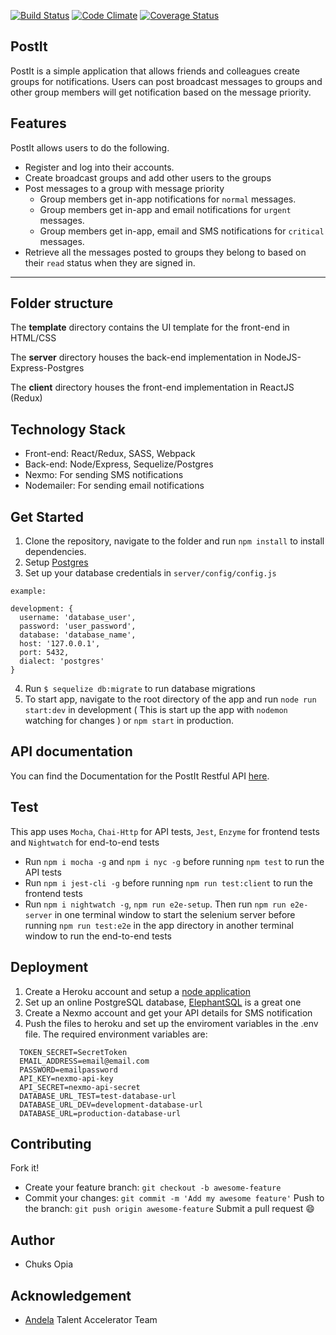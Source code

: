 [![Build Status](https://travis-ci.org/9jaswag/PostIt.svg?branch=master)](https://travis-ci.org/9jaswag/PostIt)
[![Code Climate](https://codeclimate.com/github/9jaswag/PostIt/badges/gpa.svg)](https://codeclimate.com/github/9jaswag/PostIt)
[![Coverage Status](https://coveralls.io/repos/github/9jaswag/PostIt/badge.svg?branch=master)](https://coveralls.io/github/9jaswag/PostIt?branch=master)

## PostIt
PostIt is a simple application that allows friends and colleagues create groups for notifications. Users can post broadcast messages to groups and other group members will get notification based on the message priority.

## Features
PostIt allows users to do the following.
* Register and log into their accounts.
* Create broadcast groups and add other users to the groups
* Post messages to a group with message priority
  * Group members get in-app notifications for ```normal``` messages.
  * Group members get in-app and email notifications for ```urgent``` messages.
  * Group members get in-app, email and SMS notifications for ```critical``` messages.
* Retrieve all the messages posted to groups they belong to based on their ```read``` status when they are signed in.
---
## Folder structure

The **template** directory contains the UI template for the front-end in HTML/CSS

The **server** directory houses the back-end implementation in NodeJS-Express-Postgres

The **client** directory houses the front-end implementation in ReactJS (Redux)

## Technology Stack
* Front-end: React/Redux, SASS, Webpack
* Back-end: Node/Express, Sequelize/Postgres
* Nexmo: For sending SMS notifications
* Nodemailer: For sending email notifications

## Get Started
1. Clone the repository, navigate to the folder and run ```npm install``` to install dependencies.
2. Setup [Postgres](http://www.techrepublic.com/blog/diy-it-guy/diy-a-postgresql-database-server-setup-anyone-can-handle/)
3. Set up your database credentials in ```server/config/config.js```

```
example:

development: {
  username: 'database_user',
  password: 'user_password',
  database: 'database_name',
  host: '127.0.0.1',
  port: 5432,
  dialect: 'postgres'
}
```
4. Run ```$ sequelize db:migrate``` to run database migrations
5. To start app, navigate to the root directory of the app and run ```node run start:dev``` in development ( This is start up the app with ```nodemon``` watching for changes )  or ```npm start``` in production.

## API documentation
You can find the Documentation for the PostIt Restful API [here](https://docs.postit11.apiary.io/).

## Test
This app uses ```Mocha```, ```Chai-Http``` for API tests, ```Jest```, ```Enzyme``` for frontend tests and ```Nightwatch``` for end-to-end tests
* Run ```npm i mocha -g``` and ```npm i nyc -g``` before running ```npm test``` to run the API tests
* Run ```npm i jest-cli -g``` before running ```npm run test:client``` to run the frontend tests
* Run ```npm i nightwatch -g```, ```npm run e2e-setup```. Then run ```npm run e2e-server``` in one terminal window to start the selenium server before running ```npm run test:e2e``` in the app directory in another terminal window to run the end-to-end tests

## Deployment
1. Create a Heroku account and setup a [node application](https://www.heroku.com/nodejs)
2. Set up an online PostgreSQL database, [ElephantSQL](https://www.elephantsql.com/) is a great one
3. Create a Nexmo account and get your API details for SMS notification
4. Push the files to heroku and set up the enviroment variables in the .env file. The required environment variables are:
```
  TOKEN_SECRET=SecretToken
  EMAIL_ADDRESS=email@email.com
  PASSWORD=emailpassword
  API_KEY=nexmo-api-key
  API_SECRET=nexmo-api-secret
  DATABASE_URL_TEST=test-database-url
  DATABASE_URL_DEV=development-database-url
  DATABASE_URL=production-database-url
```

## Contributing

Fork it!
* Create your feature branch: ```git checkout -b awesome-feature```
* Commit your changes: ```git commit -m 'Add my awesome feature'```
Push to the branch: ```git push origin awesome-feature```
Submit a pull request :smile:

## Author
* Chuks Opia

## Acknowledgement
* [Andela](http://andela.com/) Talent Accelerator Team
